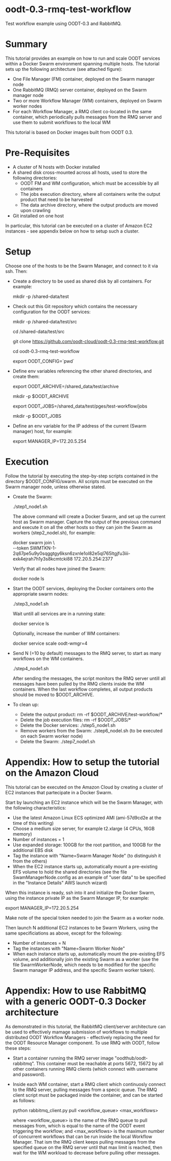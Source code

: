 # oodt-0.3-rmq-test-workflow
Test workflow example using OODT-0.3 and RabbitMQ.

# Summary

This tutorial provides an example on how to run and scale OODT services within a Docker Swarm environment
spanning multiple hosts. The tutorial sets up the following architecture (see attached figure):

* One File Manager (FM) container, deployed on the Swarm manager node
* One RabbitMQ (RMQ) server container, deployed on the Swarm manager node
* Two or more Workflow Manager (WM) containers, deployed on Swarm worker nodes
* For each Workflow Manager, a RMQ client co-located in the same container, which periodically pulls
  messages from the RMQ server and use them to submit workflows to the local WM
  
This tutorial is based on Docker images built from OODT 0.3.
  
# Pre-Requisites

* A cluster of N hosts with Docker installed
* A shared disk cross-mounted across all hosts, used to store the following directories:
  * OODT FM and WM configuration, which must be accessible by all containers
  * The jobs execution directory, where all containers write the output product that need to be harvested
  * The data archive directory, where the output products are moved upon crawling
* Git installed on one host

In particular, this tutorial can be executed on a cluster of Amazon EC2 instances - see appendix below on how to setup such a cluster.

# Setup

Choose one of the hosts to be the Swarm Manager, and connect to it via ssh. Then:

* Create a directory to be used as shared disk by all containers. For example:

  mkdir -p /shared-data/test

* Check out this Git repository which contains the necessary configuration for the OODT services:

  mkdir -p /shared-data/test/src

  cd /shared-data/test/src

  git clone https://github.com/oodt-cloud/oodt-0.3-rmq-test-workflow.git

  cd oodt-0.3-rmq-test-workflow

  export OODT_CONFIG=\`pwd\`

* Define env variables referencing the other shared directories, and create them:
  
  export OODT_ARCHIVE=/shared_data/test/archive
  
  mkdir -p $OODT_ARCHIVE
  
  export OODT_JOBS=/shared_data/test/pges/test-workflow/jobs
  
  mkdir -p $OODT_JOBS

* Define an env variable for the IP address of the current (Swarm manager) host, for example:

  export MANAGER_IP=172.20.5.254

# Execution

Follow the tutorial by executing the step-by-step scripts contained in the directory $OODT_CONFIG/swarm. All scripts must be executed on the Swarm manager node, unless otherwise stated.

* Create the Swarm:

  ./step1_node1.sh

  The above command will create a Docker Swarm, and set up the current host as Swarm manager. Capture the output of the previous command   and execute it on all the other hosts so they can join the Swarm as workers (step2_nodeI.sh), for example:

  docker swarm join \  
    --token SWMTKN-1-2q67pe5u9y0sqggtgy6ksn6zxnle1ol82e5ql765ltgjfu3iii-exk4ejrah7h1y3s8kcmtcki88 172.20.5.254:2377
    
  Verify that all nodes have joined the Swarm:
  
  docker node ls

* Start the OODT services, deploying the Docker containers onto the appropriate swarm nodes:

  ./step3_node1.sh
  
  Wait untill all services are in a running state:
  
  docker service ls
  
  Optionally, increase the number of WM containers:
  
  docker service scale oodt-wmgr=4
  
* Send N (=10 by default) messages to the RMQ server, to start as many workflows on the WM containers.

  ./step4_node1.sh
  
  After sending the messages, the script monitors the RMQ server untill all messages have been pulled by the RMQ clients inside the WM containers. When the last workflow completes, all output products should be moved to $OODT_ARCHIVE.
  
* To clean up:
  * Delete the output product: rm -rf $OODT_ARCHIVE/test-workflow/\*
  * Delete the job execution files: rm -rf $OODT_JOBS/\*
  * Delete the Docker services: ./step5_node1.sh
  * Remove workers from the Swarm: ./step6_nodeI.sh (to be executed on each Swarm worker node)
  * Delete the Swarm: ./step7_node1.sh

# Appendix: How to setup the tutorial on the Amazon Cloud

This tutorial can be executed on the Amazon Cloud by creating a cluster of EC2 instances that partecipate in a Docker Swarm. 

Start by launching an EC2 instance which will be the Swarm Manager, with the following characteristics:
* Use the latest Amazon Linux ECS optimized AMI (ami-57d9cd2e at the time of this writing)
* Choose a medium size server, for example t2.xlarge (4 CPUs, 16GB memory)
* Number of instances = 1
* Use expanded storage: 100GB for the root partition, and 100GB for the additional EBS disk
* Tag the instance with "Name=Swarm Manager Node" (to distinguish it from the others)
* When the EC2 instance starts up, automatically mount a pre-existing EFS volume to hold the shared directories (see the file SwamManagerNode.config as an example of "user data" to be specified in the "Instance Details" AWS launch wizard)

When this instance is ready, ssh into it and initialize the Docker Swarm, using the instance private IP as the Swarm Manager IP, for example:

export MANAGER_IP=172.20.5.254

Make note of the special token needed to join the Swarm as a worker node.

Then launch N additional EC2 instances to be Swarm Workers, using the same specificiations as above, except for the following:
* Number of instances = N
* Tag the instances with "Name=Swarm Worker Node"
* When each instance starts up, automatically mount the pre-existing EFS volume, and additionally join the existing Swarm as a worker (use the file SwarmWorkerNode, which needs to be modified for the specific Swarm manager IP address, and the specific Swarm worker token).

# Appendix: How to use RabbitMQ with a generic OODT-0.3 Docker architecture

As demonstrated in this tutorial, the RabbitMQ client/server architecture can be used to effectively mamage submission of workflows to multiple distributed OODT Workflow Managers - effectively replacing the need for the OODT Resource Manager component. To use RMQ with OODT, follow these steps:

* Start a container running the RMQ server image "oodthub/oodt-rabbitmq". This container must be reachable at ports 5672, 15672 by all other containers running RMQ clients (which connect with username and password).

* Inside each WM container, start a RMQ client which continuosly connect to the RMQ server, pulling messages from a specic queue. The  RMQ client script must be packaged inside the container, and can be started as follows:

  python rabbitmq_client.py pull <workflow_queue> <max_workflows>
  
  where <workflow_queue> is the name of the RMQ queue to pull messages from, which is equal to the name of the OODT event triggering the workflow; and <max_workflows> is the maximum number of concurrent workflows that can be run inside the local Workflow Manager. That ism the RMQ client keeps pulling messages from the specified queue on the RMQ server until that max limit is reached, then wait for the WM workload to decrease before pulling other messages.
